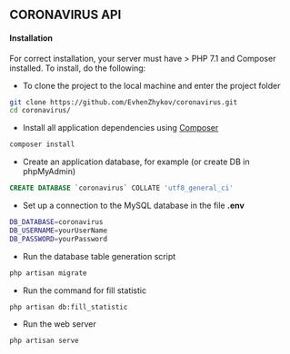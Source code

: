 ## CORONAVIRUS API

#### Installation

For correct installation, your server must have > PHP 7.1 and Composer installed.
To install, do the following:

- To clone the project to the local machine and enter the project folder
```bash
git clone https://github.com/EvhenZhykov/coronavirus.git
cd coronavirus/
```
- Install all application dependencies using [Composer](https://getcomposer.org/)
```bash
composer install
```
- Create an application database, for example (or create DB in phpMyAdmin)
```sql
CREATE DATABASE `coronavirus` COLLATE 'utf8_general_ci'
```
- Set up a connection to the MySQL database in the file **.env**
```bash
DB_DATABASE=coronavirus
DB_USERNAME=yourUserName
DB_PASSWORD=yourPassword
```
- Run the database table generation script
```bash
php artisan migrate
```
- Run the command for fill statistic
```bash
php artisan db:fill_statistic
```

- Run the web server
```bash
php artisan serve
```
